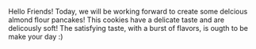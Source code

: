 Hello Friends!
Today, we will be working forward to create some delcious almond flour pancakes! This cookies have a delicate taste and are delicously soft! The satisfying taste, with a burst of flavors, is ougth to be make your day :)
